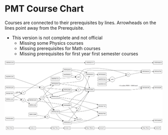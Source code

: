 # PMT Course Chart

Courses are connected to their prerequisites by lines. Arrowheads on the lines point away from the
Prerequisite.

* This version is not complete and not official
    * Missing some Physics courses
    * Missing prerequisites for Math courses
    * Missing prerequisites for first year first semester courses

![](pmt.png)
